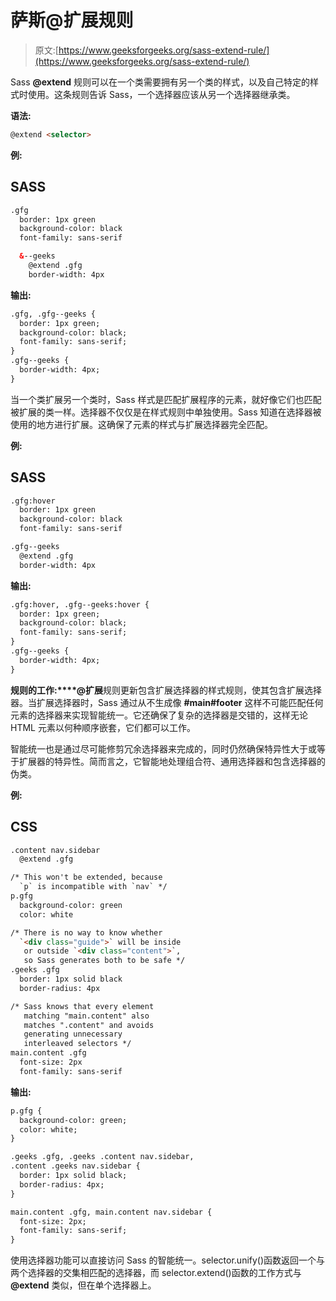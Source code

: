 # 萨斯@扩展规则

> 原文:[https://www.geeksforgeeks.org/sass-extend-rule/](https://www.geeksforgeeks.org/sass-extend-rule/)

Sass **@extend** 规则可以在一个类需要拥有另一个类的样式，以及自己特定的样式时使用。这条规则告诉 Sass，一个选择器应该从另一个选择器继承类。

**语法:**

```html
@extend <selector>
```

**例:**

## SASS

```html
.gfg
  border: 1px green
  background-color: black
  font-family: sans-serif

  &--geeks
    @extend .gfg
    border-width: 4px
```

**输出:**

```html
.gfg, .gfg--geeks {
  border: 1px green;
  background-color: black;
  font-family: sans-serif;
}
.gfg--geeks {
  border-width: 4px;
}

```

当一个类扩展另一个类时，Sass 样式是匹配扩展程序的元素，就好像它们也匹配被扩展的类一样。选择器不仅仅是在样式规则中单独使用。Sass 知道在选择器被使用的地方进行扩展。这确保了元素的样式与扩展选择器完全匹配。

**例:**

## SASS

```html
.gfg:hover
  border: 1px green
  background-color: black
  font-family: sans-serif

.gfg--geeks
  @extend .gfg
  border-width: 4px
```

**输出:**

```html
.gfg:hover, .gfg--geeks:hover {
  border: 1px green;
  background-color: black;
  font-family: sans-serif;
}
.gfg--geeks {
  border-width: 4px;
}

```

**规则的工作:****@扩展**规则更新包含扩展选择器的样式规则，使其包含扩展选择器。当扩展选择器时，Sass 通过从不生成像 **#main#footer** 这样不可能匹配任何元素的选择器来实现智能统一。它还确保了复杂的选择器是交错的，这样无论 HTML 元素以何种顺序嵌套，它们都可以工作。

智能统一也是通过尽可能修剪冗余选择器来完成的，同时仍然确保特异性大于或等于扩展器的特异性。简而言之，它智能地处理组合符、通用选择器和包含选择器的伪类。

**例:**

## CSS

```html
.content nav.sidebar
  @extend .gfg

/* This won't be extended, because 
  `p` is incompatible with `nav` */
p.gfg
  background-color: green
  color: white

/* There is no way to know whether
  `<div class="guide">` will be inside
   or outside `<div class="content">`,
   so Sass generates both to be safe */
.geeks .gfg
  border: 1px solid black
  border-radius: 4px

/* Sass knows that every element 
   matching "main.content" also 
   matches ".content" and avoids
   generating unnecessary 
   interleaved selectors */
main.content .gfg
  font-size: 2px
  font-family: sans-serif
```

**输出:**

```html
p.gfg {
  background-color: green;
  color: white;
}

.geeks .gfg, .geeks .content nav.sidebar, 
.content .geeks nav.sidebar {
  border: 1px solid black;
  border-radius: 4px;
}

main.content .gfg, main.content nav.sidebar {
  font-size: 2px;
  font-family: sans-serif;
}

```

使用选择器功能可以直接访问 Sass 的智能统一。selector.unify()函数返回一个与两个选择器的交集相匹配的选择器，而 selector.extend()函数的工作方式与 **@extend** 类似，但在单个选择器上。